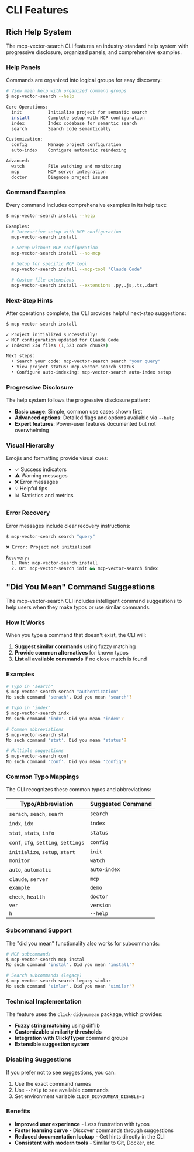 # CLI Features

## Rich Help System

The mcp-vector-search CLI features an industry-standard help system with progressive disclosure, organized panels, and comprehensive examples.

### Help Panels

Commands are organized into logical groups for easy discovery:

```bash
# View main help with organized command groups
$ mcp-vector-search --help

Core Operations:
  init          Initialize project for semantic search
  install       Complete setup with MCP configuration
  index         Index codebase for semantic search
  search        Search code semantically

Customization:
  config        Manage project configuration
  auto-index    Configure automatic reindexing

Advanced:
  watch         File watching and monitoring
  mcp           MCP server integration
  doctor        Diagnose project issues
```

### Command Examples

Every command includes comprehensive examples in its help text:

```bash
$ mcp-vector-search install --help

Examples:
  # Interactive setup with MCP configuration
  mcp-vector-search install

  # Setup without MCP configuration
  mcp-vector-search install --no-mcp

  # Setup for specific MCP tool
  mcp-vector-search install --mcp-tool "Claude Code"

  # Custom file extensions
  mcp-vector-search install --extensions .py,.js,.ts,.dart
```

### Next-Step Hints

After operations complete, the CLI provides helpful next-step suggestions:

```bash
$ mcp-vector-search install

✓ Project initialized successfully!
✓ MCP configuration updated for Claude Code
✓ Indexed 234 files (1,523 code chunks)

Next steps:
  • Search your code: mcp-vector-search search "your query"
  • View project status: mcp-vector-search status
  • Configure auto-indexing: mcp-vector-search auto-index setup
```

### Progressive Disclosure

The help system follows the progressive disclosure pattern:
- **Basic usage**: Simple, common use cases shown first
- **Advanced options**: Detailed flags and options available via `--help`
- **Expert features**: Power-user features documented but not overwhelming

### Visual Hierarchy

Emojis and formatting provide visual cues:
- ✓ Success indicators
- ⚠️ Warning messages
- ❌ Error messages
- 💡 Helpful tips
- 📊 Statistics and metrics

### Error Recovery

Error messages include clear recovery instructions:

```bash
$ mcp-vector-search search "query"

❌ Error: Project not initialized

Recovery:
  1. Run: mcp-vector-search install
  2. Or: mcp-vector-search init && mcp-vector-search index
```

## "Did You Mean" Command Suggestions

The mcp-vector-search CLI includes intelligent command suggestions to help users when they make typos or use similar commands.

### How It Works

When you type a command that doesn't exist, the CLI will:

1. **Suggest similar commands** using fuzzy matching
2. **Provide common alternatives** for known typos
3. **List all available commands** if no close match is found

### Examples

```bash
# Typo in "search"
$ mcp-vector-search serach "authentication"
No such command 'serach'. Did you mean 'search'?

# Typo in "index"
$ mcp-vector-search indx
No such command 'indx'. Did you mean 'index'?

# Common abbreviations
$ mcp-vector-search stat
No such command 'stat'. Did you mean 'status'?

# Multiple suggestions
$ mcp-vector-search conf
No such command 'conf'. Did you mean 'config'?
```

### Common Typo Mappings

The CLI recognizes these common typos and abbreviations:

| Typo/Abbreviation | Suggested Command |
|-------------------|-------------------|
| `serach`, `seach`, `searh` | `search` |
| `indx`, `idx` | `index` |
| `stat`, `stats`, `info` | `status` |
| `conf`, `cfg`, `setting`, `settings` | `config` |
| `initialize`, `setup`, `start` | `init` |
| `monitor` | `watch` |
| `auto`, `automatic` | `auto-index` |
| `claude`, `server` | `mcp` |
| `example` | `demo` |
| `check`, `health` | `doctor` |
| `ver` | `version` |
| `h` | `--help` |

### Subcommand Support

The "did you mean" functionality also works for subcommands:

```bash
# MCP subcommands
$ mcp-vector-search mcp instal
No such command 'instal'. Did you mean 'install'?

# Search subcommands (legacy)
$ mcp-vector-search search-legacy simlar
No such command 'simlar'. Did you mean 'similar'?
```

### Technical Implementation

The feature uses the `click-didyoumean` package, which provides:

- **Fuzzy string matching** using difflib
- **Customizable similarity thresholds**
- **Integration with Click/Typer** command groups
- **Extensible suggestion system**

### Disabling Suggestions

If you prefer not to see suggestions, you can:

1. Use the exact command names
2. Use `--help` to see available commands
3. Set environment variable `CLICK_DIDYOUMEAN_DISABLE=1`

### Benefits

- **Improved user experience** - Less frustration with typos
- **Faster learning curve** - Discover commands through suggestions
- **Reduced documentation lookup** - Get hints directly in the CLI
- **Consistent with modern tools** - Similar to Git, Docker, etc.
